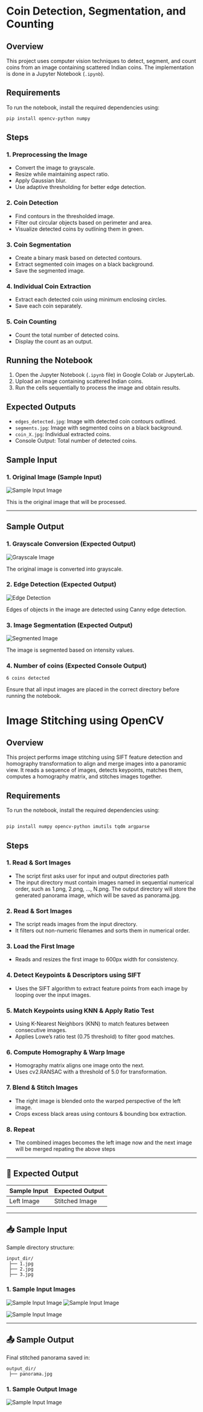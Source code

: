 # Coin Detection, Segmentation, and Counting

## Overview
This project uses computer vision techniques to detect, segment, and count coins from an image containing scattered Indian coins. The implementation is done in a Jupyter Notebook (`.ipynb`).

## Requirements
To run the notebook, install the required dependencies using:
```bash
pip install opencv-python numpy
```

## Steps

### 1. Preprocessing the Image
- Convert the image to grayscale.
- Resize while maintaining aspect ratio.
- Apply Gaussian blur.
- Use adaptive thresholding for better edge detection.

### 2. Coin Detection
- Find contours in the thresholded image.
- Filter out circular objects based on perimeter and area.
- Visualize detected coins by outlining them in green.

### 3. Coin Segmentation
- Create a binary mask based on detected contours.
- Extract segmented coin images on a black background.
- Save the segmented image.

### 4. Individual Coin Extraction
- Extract each detected coin using minimum enclosing circles.
- Save each coin separately.

### 5. Coin Counting
- Count the total number of detected coins.
- Display the count as an output.

## Running the Notebook
1. Open the Jupyter Notebook (`.ipynb` file) in Google Colab or JupyterLab.
2. Upload an image containing scattered Indian coins.
3. Run the cells sequentially to process the image and obtain results.

## Expected Outputs
- `edges_detected.jpg`: Image with detected coin contours outlined.
- `segments.jpg`: Image with segmented coins on a black background.
- `coin_X.jpg`: Individual extracted coins.
- Console Output: Total number of detected coins.


## Sample Input 

### 1. Original Image (Sample Input)

![Sample Input Image](images/sample_input.jpg)

This is the original image that will be processed.


---

## Sample Output

### 1. Grayscale Conversion (Expected Output)

![Grayscale Image](images/grayscale_output.jpg)

The original image is converted into grayscale.

### 2. Edge Detection (Expected Output)

![Edge Detection](images/edge_output.jpg)

Edges of objects in the image are detected using Canny edge detection.

### 3. Image Segmentation (Expected Output)

![Segmented Image](images/segmentation_output.jpg)

The image is segmented based on intensity values.

### 4. Number of coins (Expected Console Output)

```
6 coins detected
```

Ensure that all input images are placed in the correct directory before running the notebook.


# Image Stitching using OpenCV

## Overview
This project performs image stitching using SIFT feature detection and homography transformation to align and merge images into a panoramic view. It reads a sequence of images, detects keypoints, matches them, computes a homography matrix, and stitches images together.


## Requirements

To run the notebook, install the required dependencies using:
```bash

pip install numpy opencv-python imutils tqdm argparse
```

## Steps

###  1. Read & Sort Images
- The script first asks user for input and output directories path
- The input directory must contain images named in sequential numerical order, such as 1.png, 2.png, …, N.png. The output directory will store the generated panorama image, which will be saved as panorama.jpg.

###  2. Read & Sort Images
- The script reads images from the input directory.
- It filters out non-numeric filenames and sorts them in numerical order.

###  3. Load the First Image
- Reads and resizes the first image to 600px width for consistency.


###  4. Detect Keypoints & Descriptors using SIFT
- Uses the SIFT algorithm to extract feature points from each image by looping over the input images.


### 5. Match Keypoints using KNN & Apply Ratio Test
- Using K-Nearest Neighbors (KNN) to match features between consecutive images.
- Applies Lowe’s ratio test (0.75 threshold) to filter good matches.


### 6. Compute Homography & Warp Image
- Homography matrix aligns one image onto the next.
- Uses cv2.RANSAC with a threshold of 5.0 for  transformation.


### 7. Blend & Stitch Images
- The right image is blended onto the warped perspective of the left image.
- Crops excess black areas using contours & bounding box extraction.

### 8. Repeat
- The combined images becomes the left image now and the next image will be merged repating the above steps

---

## 📌 Expected Output

| Sample Input | Expected Output |
|-------------|----------------|
| Left Image  | Stitched Image  |

---

## 📥 Sample Input

Sample directory structure:

```
input_dir/
 ├── 1.jpg
 ├── 2.jpg
 ├── 3.jpg
```
### 1. Sample Input Images
![Sample Input Image](images/sample_input.jpg)
![Sample Input Image](images/sample_input.jpg)

![Sample Input Image](images/sample_input.jpg)


---

## 📤 Sample Output

Final stitched panorama saved in:

```
output_dir/
 ├── panorama.jpg
```

### 1. Sample Output Image
![Sample Input Image](images/sample_input.jpg)

